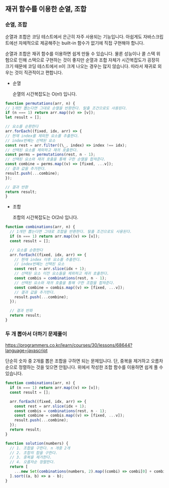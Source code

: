 ## 재귀 함수를 이용한 순열, 조합

### 순열, 조합

순열과 조합은 코딩 테스트에서 은근히 자주 사용되는 기능입니다. 아쉽게도 자바스크립트에선 자체적으로 제공해주는 built-in 함수가 없기에 직접 구현해야 합니다.

순열과 조합은 재귀 함수를 이용하면 쉽게 만들 수 있습니다. 물론 성능이나 콜 스택 위험으로 인해 스택으로 구현하는 것이 좋지만 순열과 조합 자체가 시간복잡도가 굉장히 크기 때문에 코딩 테스트에서 n이 크게 나오는 경우는 많지 않습니다. 따라서 재귀로 외우는 것이 직관적이고 편합니다.

- 순열

  순열의 시간복잡도는 O(n!) 입니다.

```jsx
function permutations(arr, n) {
// 1개만 뽑는다면 그대로 순열을 반환한다. 탈출 조건으로도 사용된다.
if (n === 1) return arr.map((v) => [v]);
let result = [];

// 요소를 순환한다
arr.forEach((fixed, idx, arr) => {
// 현재 index를 제외한 요소를 추출한다.
// index번째는 선택된 요소
const rest = arr.filter((\_, index) => index !== idx);
// 선택된 요소를 제외하고 재귀 호출한다.
const perms = permutations(rest, n - 1);
// 선택된 요소와 재귀 호출을 통해 구한 순열을 합쳐준다.
const combine = perms.map((v) => [fixed, ...v]);
// 결과 값을 추가한다.
result.push(...combine);
});

// 결과 반환
return result;
}
```

- 조합

  조합의 시간복잡도는 O(2n) 입니다.

```jsx
function combinations(arr, n) {
  // 1개만 뽑는다면 그대로 조합을 반환한다. 탈출 조건으로도 사용된다.
  if (n === 1) return arr.map((v) => [v]);
  const result = [];

  // 요소를 순환한다
  arr.forEach((fixed, idx, arr) => {
    // 현재 index 이후 요소를 추출한다.
    // index번째는 선택된 요소
    const rest = arr.slice(idx + 1);
    // 선택된 요소 이전 요소들을 제외하고 재귀 호출한다.
    const combis = combinations(rest, n - 1);
    // 선택된 요소와 재귀 호출을 통해 구한 조합을 합쳐준다.
    const combine = combis.map((v) => [fixed, ...v]);
    // 결과 값을 추가한다.
    result.push(...combine);
  });

  // 결과 반화
  return result;
}
```

### 두 개 뽑아서 더하기 문제풀이

https://programmers.co.kr/learn/courses/30/lessons/68644?language=javascript

단순히 숫자 중 2개를 뽑은 조합을 구하면 되는 문제입니다.
단, 중복을 제거하고 오름차순으로 정렬하는 것을 잊으면 안됩니다.
위에서 작성한 조합 함수를 이용하면 쉽게 풀 수 있습니다.

```jsx
function combinations(arr, n) {
  if (n === 1) return arr.map((v) => [v]);
  const result = [];

  arr.forEach((fixed, idx, arr) => {
    const rest = arr.slice(idx + 1);
    const combis = combinations(rest, n - 1);
    const combine = combis.map((v) => [fixed, ...v]);
    result.push(...combine);
  });
  return result;
}

function solution(numbers) {
  // 1. 조합을 구한다. n 개중 2개
  // 2. 조합의 합을 구한다.
  // 3. 중복을 제거한다.
  // 4. 오름차순 정렬한다.
  return [
    ...new Set(combinations(numbers, 2).map((combi) => combi[0] + combi[1])),
  ].sort((a, b) => a - b);
}
```
